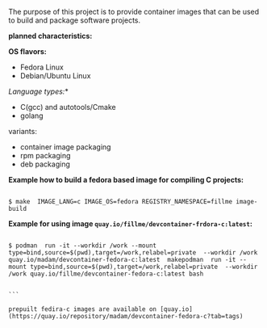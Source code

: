 
The purpose of this project is to provide container images that can be used to build and package software projects.


**planned characteristics:**

**OS flavors:**
* Fedora Linux
* Debian/Ubuntu Linux

*Language types:**

* C(gcc) and autotools/Cmake
* golang

variants:

* container image packaging
* rpm packaging
* deb packaging


**Example how to build a fedora based image for compiling C projects:**

```console

$ make  IMAGE_LANG=c IMAGE_OS=fedora REGISTRY_NAMESPACE=fillme image-build

```

**Example for using image `quay.io/fillme/devcontainer-frdora-c:latest`:**


````console

$ podman  run -it --workdir /work --mount type=bind,source=$(pwd),target=/work,relabel=private  --workdir /work quay.io/madam/devcontainer-fedora-c:latest  makepodman  run -it --mount type=bind,source=$(pwd),target=/work,relabel=private  --workdir /work quay.io/fillme/devcontainer-fedora-c:latest bash


```

prepuilt fedira-c images are available on [quay.io](https://quay.io/repository/madam/devcontainer-fedora-c?tab=tags)


